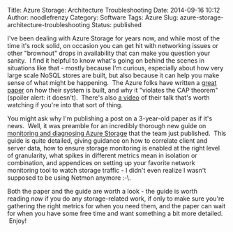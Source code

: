 Title: Azure Storage: Architecture Troubleshooting
Date: 2014-09-16 10:12
Author: noodlefrenzy
Category: Software
Tags: Azure
Slug: azure-storage-architecture-troubleshooting
Status: published

I've been dealing with Azure Storage for years now, and while most of
the time it's rock solid, on occasion you can get hit with networking
issues or other "brownout" drops in availability that can make you
question your sanity.  I find it helpful to know what's going on behind
the scenes in situations like that - mostly because I'm curious,
especially about how very large scale NoSQL stores are built, but also
because it can help you make sense of what might be happening.  The
Azure folks have written a [great
paper](http://sigops.org/sosp/sosp11/current/2011-Cascais/printable/11-calder.pdf)
on how their system is built, and why it "violates the CAP theorem"
(spoiler alert: it doesn't).  There's also [a
video](https://www.youtube.com/watch?v=QnYdbQO0yj4) of their talk that's
worth watching if you're into that sort of thing.

You might ask why I'm publishing a post on a 3-year-old paper as if it's
news.  Well, it was preamble for an incredibly thorough new guide on
[monitoring and diagnosing Azure
Storage](http://azure.microsoft.com/en-us/documentation/articles/storage-monitoring-diagnosing-troubleshooting/)
that the team just published.  This guide is quite detailed, giving
guidance on how to correlate client and server data, how to ensure
storage monitoring is enabled at the right level of granularity,
what spikes in different metrics mean in isolation or combination, and
appendices on setting up your favorite network monitoring tool to watch
storage traffic - I didn't even realize I wasn't supposed to be using
Netmon anymore :-\\.

Both the paper and the guide are worth a look - the guide is worth
reading *now* if you do any storage-related work, if only to make sure
you're gathering the right metrics for when you need them, and the paper
can wait for when you have some free time and want something a bit more
detailed.  Enjoy!

